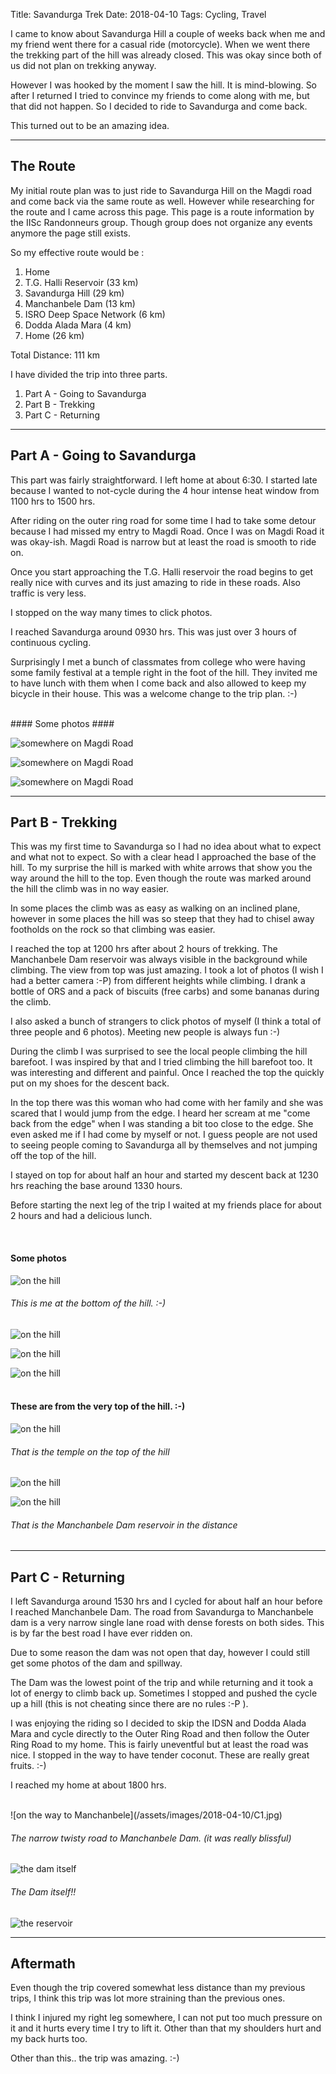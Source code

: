 Title: Savandurga Trek
Date: 2018-04-10
Tags: Cycling, Travel


I came to know about Savandurga Hill a couple of weeks back when me and my friend went there for a casual ride (motorcycle). When we went there the trekking part of the hill was already closed. This was okay since both of us did not plan on trekking anyway. 

However I was hooked by the moment I saw the hill. It is mind-blowing. So after I returned I tried to convince my friends to come along with me, but that did not happen. So I decided to ride to Savandurga and come back. 

This turned out to be an amazing idea.

___
## The Route ##

My initial route plan was to just ride to Savandurga Hill on the Magdi road and come back via the same route as well. However while researching for the route and I came across this page. This page is a route information by the IISc Randonneurs group. Though group does not organize any events anymore the page still exists. 

So my effective route would be :

1. Home
2. T.G. Halli Reservoir (33 km)
3. Savandurga Hill (29 km)
4. Manchanbele Dam (13 km)
5. ISRO Deep Space Network (6 km) 
6. Dodda Alada Mara (4 km)
7. Home (26 km)

Total Distance: 111 km 

I have divided the trip into three parts.

1. Part A - Going to Savandurga
2. Part B - Trekking 
3. Part C - Returning

___
## Part A - Going to Savandurga ##

This part was fairly straightforward. I left home at about 6:30. I started late because I wanted to not-cycle during the 4 hour intense heat window from 1100 hrs to 1500 hrs. 

After riding on the outer ring road for some time I had to take some detour because I had missed my entry to Magdi Road. Once I was on Magdi Road it was okay-ish. Magdi Road is narrow but at least the road is smooth to ride on. 

Once you start approaching the T.G. Halli reservoir the road begins to get really nice with curves and its just amazing to ride in these roads. Also traffic is very less.

I stopped on the way many times to click photos. 

I reached Savandurga around 0930 hrs. This was just over 3 hours of continuous cycling. 

Surprisingly I met a bunch of classmates from college who were having some family festival at a temple right in the foot of the hill. They invited me to have lunch with them when I come back and also allowed to keep my bicycle in their house. This was a welcome change to the trip plan. :-)

<br>
#### Some photos ####

![somewhere on Magdi Road](/assets/images/2018-04-10/A1.jpg)

![somewhere on Magdi Road](/assets/images/2018-04-10/A2.jpg)

![somewhere on Magdi Road](/assets/images/2018-04-10/A3.jpg)


___
## Part B - Trekking ##

This was my first time to Savandurga so I had no idea about what to expect and what not to expect. So with a clear head I approached the base of the hill. To my surprise the hill is marked with white arrows that show you the way around the hill to the top. Even though the route was marked around the hill the climb was in no way easier. 

In some places the climb was as easy as walking on an inclined plane, however in some places the hill was so steep that they had to chisel away footholds on the rock so that climbing was easier. 

I reached the top at 1200 hrs after about 2 hours of trekking. The Manchanbele Dam reservoir was always visible in the background while climbing. The view from top was just amazing. I took a lot of photos (I wish I had a better camera :-P) from different heights while climbing. I drank a bottle of ORS and a pack of biscuits (free carbs) and some bananas during the climb. 

I also asked a bunch of strangers to click photos of myself (I think a total of three people and 6 photos). Meeting new people is always fun :-)

During the climb I was surprised to see the local people climbing the hill barefoot. I was inspired by that and I tried climbing the hill barefoot too. It was interesting and different and painful. Once I reached the top the quickly put on my shoes for the descent back.

In the top there was this woman who had come with her family and she was scared that I would jump from the edge. I heard her scream at me "come back from the edge" when I was standing a bit too close to the edge. She even asked me if I had come by myself or not. I guess people are not used to seeing people coming to Savandurga all by themselves and not jumping off the top of the hill. 

I stayed on top for about half an hour and started my descent back at 1230 hrs reaching the base around 1330 hours. 

Before starting the next leg of the trip I waited at my friends place for about 2 hours and had a delicious lunch. 

<br>

#### Some photos ####

![on the hill](/assets/images/2018-04-10/B1.jpg)

###### This is me at the bottom of the hill. :-) ######

![on the hill](/assets/images/2018-04-10/B2.jpg)

![on the hill](/assets/images/2018-04-10/B3.jpg)

![on the hill](/assets/images/2018-04-10/B4.jpg)
<br><br>
#### These are from the very top of the hill. :-) ####

![on the hill](/assets/images/2018-04-10/Btop1.jpg)
###### That is the temple on the top of the hill ######

![on the hill](/assets/images/2018-04-10/Btop2.jpg)

![on the hill](/assets/images/2018-04-10/Btop3.jpg)

###### That is the Manchanbele Dam reservoir in the distance ######

___
## Part C - Returning ##

I left Savandurga around 1530 hrs and I cycled for about half an hour before I reached Manchanbele Dam. The road from Savandurga to Manchanbele dam is a very narrow single lane road with dense forests on both sides. This is by far the best road I have ever ridden on. 

Due to some reason the dam was not open that day, however I could still get some photos of the dam and spillway. 

The Dam was the lowest point of the trip and while returning and it took a lot of energy to climb back up. Sometimes I stopped and pushed the cycle up a hill (this is not cheating since there are no rules :-P ).

I was enjoying the riding so I decided to skip the IDSN and Dodda Alada Mara and cycle directly to the Outer Ring Road and then follow the Outer Ring Road to my home. This is fairly uneventful but at least the road was nice. I stopped in the way to have tender coconut. These are really great fruits. :-)

I reached my home at about 1800 hrs. 

<br>
![on the way to Manchanbele](/assets/images/2018-04-10/C1.jpg)

###### The narrow twisty road to Manchanbele Dam. (it was really blissful) ######

![the dam itself](/assets/images/2018-04-10/C2.jpg)

###### The Dam itself!! ######

![the reservoir](/assets/images/2018-04-10/C3.jpg)

___
## Aftermath ##

Even though the trip covered somewhat less distance than my previous trips, I think this trip was lot more straining than the previous ones. 

I think I injured my right leg somewhere, I can not put too much pressure on it and it hurts every time I try to lift it. 
Other than that my shoulders hurt and my back hurts too. 

Other than this.. the trip was amazing. :-)



